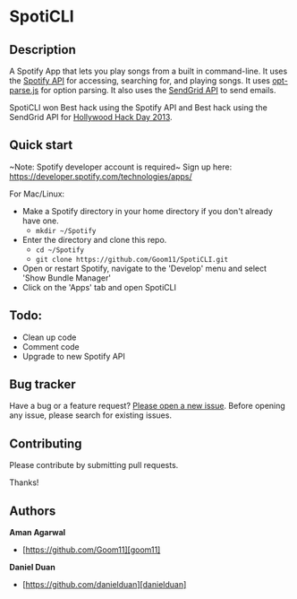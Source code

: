 # SpotiCLI

## Description

A Spotify App that lets you play songs from a built in command-line. It uses the [Spotify API][spotifyapi] for accessing, searching for, and playing songs. It uses [opt-parse.js][optparsejs] for option parsing. It also uses the [SendGrid API][sendgridapi] to send emails.

SpotiCLI won Best hack using the Spotify API and Best hack using the SendGrid API for [Hollywood Hack Day 2013][hollywoodhack].

## Quick start
~Note: Spotify developer account is required~
Sign up here: https://developer.spotify.com/technologies/apps/

For Mac/Linux:

* Make a Spotify directory in your home directory if you don't already have one.
  * `mkdir ~/Spotify`
* Enter the directory and clone this repo.
  * `cd ~/Spotify`
  * `git clone https://github.com/Goom11/SpotiCLI.git`
* Open or restart Spotify, navigate to the 'Develop' menu and select 'Show Bundle Manager'
* Click on the 'Apps' tab and open SpotiCLI

## Todo:

* Clean up code
* Comment code
* Upgrade to new Spotify API

## Bug tracker

Have a bug or a feature request? [Please open a new issue][issues]. Before opening any issue, please search for existing issues.

## Contributing

Please contribute by submitting pull requests.

Thanks!

## Authors

**Aman Agarwal**

* [https://github.com/Goom11][goom11]

**Daniel Duan**

* [https://github.com/danielduan][danielduan]

[optparsejs]: https://github.com/jfd/optparse-js                "optparse js"
[spotifyapi]: https://developer.spotify.com/technologies/apps/  "spotify api"
[sendgridapi]: http://sendgrid.com/docs/API_Reference/Web_API/  "sendgrid api"
[hollywoodhack]: http://www.hollywoodhackday.com/               "hollywood hack"
[issues]: https://github.com/Goom11/SpotiCLI/issues             "issues"
[goom11]: https://github.com/Goom11                             "goom11"
[danielduan]: https://github.com/danielduan                     "daniel duan"

